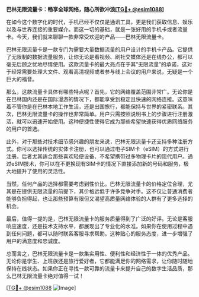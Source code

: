 **巴林无限流量卡：畅享全球网络，随心所欲冲浪[[TG💪+ @esim1088](https://t.me/s/esim1088)]**

在如今这个数字化的时代，手机已经不仅仅是通讯工具，更是我们获取信息、娱乐以及与世界连接的重要媒介。而这一切的基础，就是一张好用的手机卡或者流量卡。今天，我们就来聊聊一款非常受欢迎的产品——巴林无限流量卡。

巴林无限流量卡是一款专门为需要大量数据流量的用户设计的手机卡产品。它提供了无限制的数据流量服务，让你无论是看视频、刷社交媒体还是在线办公，都可以毫无后顾之忧地尽情使用。这款流量卡的最大亮点在于其“无限流量”的承诺，这对于经常需要处理大文件、观看高清视频或者参与线上会议的用户来说，无疑是一个巨大的福音。

那么，这款流量卡具体有哪些特点呢？首先，它的网络覆盖范围非常广。无论你是在巴林国内还是在国际漫游的情况下，都能享受到稳定且快速的网络连接。这意味着不管你是在巴林本地工作生活，还是出国旅行，都能保持与世界的紧密联系。其次，巴林无限流量卡的操作也非常简单。用户只需按照说明书上的步骤进行注册激活，就可以迅速开始使用。这种便捷性使得它成为那些希望快速获得优质网络服务的用户的首选。

此外，对于那些对技术细节感兴趣的朋友来说，巴林无限流量卡还支持多种注册方式。你可以选择传统的实体卡注册，也可以通过电子SIM卡（eSIM）的方式进行注册。后者尤其适合那些喜欢轻便设备、不希望携带过多物理卡片的现代用户。通过eSIM技术，你可以在不更换现有SIM卡的情况下直接添加新的号码和服务，极大地提升了使用的灵活性。

当然，任何产品的选择都需要考虑到性价比。巴林无限流量卡的价格定位合理，尤其是在提供无限流量的前提下，其价格远低于许多竞争对手。这不仅让普通消费者能够负担得起，也让那些预算有限但又渴望高质量网络体验的人群有了更多选择的机会。

最后，值得一提的是，巴林无限流量卡的服务质量得到了广泛的好评。无论是客服响应速度，还是技术支持水平，都展现出了专业化的水准。如果你在使用过程中遇到任何问题，都可以随时联系客服寻求帮助。这种贴心的服务态度，进一步增强了用户的满意度和忠诚度。

总而言之，巴林无限流量卡是一款集实用性、便利性和经济性于一体的优秀产品。无论你是学生、上班族还是旅行爱好者，它都能满足你的网络需求，让你随时随地保持在线状态。如果你正在寻找一款可靠的流量卡来提升自己的数字生活品质，那么巴林无限流量卡绝对值得一试！

[[TG💪+ @esim1088](https://t.me/s/esim1088) ![Image](https://i.postimg.cc/4NQfJmqS/Snipaste-2025-05-13-00-14-12.png)]